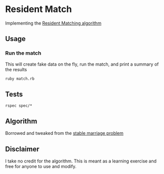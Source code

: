 # Resident Match
Implementing the [Resident Matching algorithm](https://en.wikipedia.org/wiki/National_Resident_Matching_Program#Matching_algorithm)

## Usage

### Run the match
This will create fake data on the fly, run the match, and print a summary of the results
```bash
ruby match.rb
```

## Tests
```
rspec spec/*
```

## Algorithm
Borrowed and tweaked from the [stable marriage problem](https://en.wikipedia.org/wiki/Stable_marriage_problem#Algorithm)

## Disclaimer
I take no credit for the algorithm. This is meant as a learning exercise and free for anyone to use and modify.

